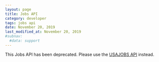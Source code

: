 ```yaml
---
layout: page
title: Jobs API
category: developer
tags: jobs api
date: November 20, 2019
last_modified_at: November 20, 2019
#subnav:
  #data: support
---
```


This Jobs API has been deprecated. Please use the [USAJOBS API](https://developer.usajobs.gov) instead.